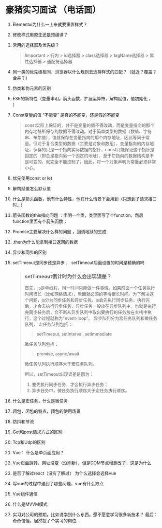 # 豪猪实习面试 （电话面）

1. Elementui为什么一上来就要重置样式？

2. 修改样式用原生还是预编译？

3. 常用的选择器及优先级？

   > !important > 行内 > id选择器 > class选择器 > tagName选择器 > 属性选择器 > 通配符选择器

4. 同一类的优先级相同，浏览器以什么规则去选择样式的匹配？（就近？覆盖？合并？）

5. 伪类和伪元素的区别

6. ES6的新特性（变量申明，箭头函数，扩展运算符，解构赋值，值初始化 ，` `）

7. Const变量的值 “不能变” 是真的不能变，还是假的不能变

   > const实际上保证的，并不是变量的值不得改动，而是变量指向的那个内存地址所保存的数据不得改动。对于简单类型的数据（数值、字符串、布尔值），值就保存在变量指向的那个内存地址，因此等同于常量。但对于复合类型的数据（主要是对象和数组），变量指向的内存地址，保存的只是一个指向实际数据的指针，const只能保证这个指针是固定的（即总是指向另一个固定的地址），至于它指向的数据结构是不是可变的，就完全不能控制了。因此，将一个对象声明为常量必须非常小心。

8. 优先使用const or let

9. 解构赋值怎么默认值

10. 什么是箭头函数，他有什么特性，他在什么情景下会用到（只想到了请求接口时…）

11. 箭头函数的this指向问题 ：申明一个类，类里面写了个function，然后function里面有个箭头函数；

12. Promise主要解决什么样的问题 ，回调地狱的生成

13. .then为什么能拿到接口返回的数据

14. 异步和同步的区别

15. setTimeout是同步还是异步 ， setTimeout后面设置的时间是精确的吗

    > ### setTimeout倒计时为什么会出现误差？
    >
    > 首先，js是单线程，同一时间只能做一件事情。如果前面一个任务执行时间很长（比如网络请求），后面就必须的等待很长时间。为了解决这个问题，js分为同步任务和异步任务。js会先执行同步任务，执行完后，才会去执行异步任务，异步任务一般放在异步队列中。也就是执行完同步任务后，会不断从异步队列中取出要执行的任务放在主栈中执行，这个过程就称为"event-loop"。
    > 异步队列分为宏任务队列和微任务队列，
    > 宏任务队列包括：
    >
    > > setTimeout, setInterval, setImmediate
    >
    > 微任务队列包括：
    >
    > > promise, async/await
    >
    > 微任务队列执行顺序大于宏任务队列。
    >
    > 所以，setTimeout出现误差是因为：
    >
    > 1. 要先执行同步任务，才会执行异步任务；
    > 2. 异步任务中，微任务执行顺序大于宏任务执行顺序。

16. 什么是宏任务，什么是微任务

17. 闭包，闭包的特点，闭包的使用场景

18. 防抖和节流

19. Get和post请求方式的区别

20. Tcp和Udp的区别

21. Vue： 什么是单页面应用？

22. Vue页面跳转，网址没变（没刷新），但是DOM节点增删改了，这是为什么

23. 是否了解过react（没有了解过） 为什么选择会选择vue

24. 写vue的过程中遇到了哪些问题，vue有什么缺点

25. Vue组件通信

26. 什么是MVVM模式

27.	实习对公司的预期，比如说学到什么东西，愿不愿意学习很多新技术？
    最后： 奇奇怪怪，居然投了个实习的岗位…